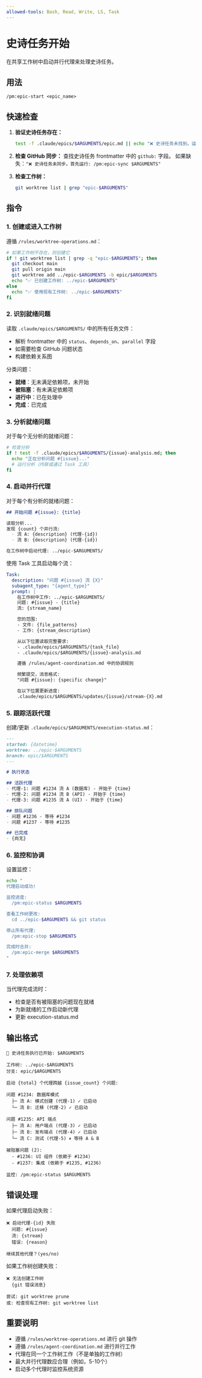 ```yaml
---
allowed-tools: Bash, Read, Write, LS, Task
---
```


# 史诗任务开始

在共享工作树中启动并行代理来处理史诗任务。

## 用法
```
/pm:epic-start <epic_name>
```

## 快速检查

1. **验证史诗任务存在：**
   ```bash
   test -f .claude/epics/$ARGUMENTS/epic.md || echo "❌ 史诗任务未找到。运行: /pm:prd-parse $ARGUMENTS"
   ```

2. **检查 GitHub 同步：**
   查找史诗任务 frontmatter 中的 `github:` 字段。
   如果缺失：`"❌ 史诗任务未同步。首先运行: /pm:epic-sync $ARGUMENTS"`

3. **检查工作树：**
   ```bash
   git worktree list | grep "epic-$ARGUMENTS"
   ```

## 指令

### 1. 创建或进入工作树

遵循 `/rules/worktree-operations.md`：

```bash
# 如果工作树不存在，则创建它
if ! git worktree list | grep -q "epic-$ARGUMENTS"; then
  git checkout main
  git pull origin main
  git worktree add ../epic-$ARGUMENTS -b epic/$ARGUMENTS
  echo "✅ 已创建工作树: ../epic-$ARGUMENTS"
else
  echo "✅ 使用现有工作树: ../epic-$ARGUMENTS"
fi
```

### 2. 识别就绪问题

读取 `.claude/epics/$ARGUMENTS/` 中的所有任务文件：
- 解析 frontmatter 中的 `status`、`depends_on`、`parallel` 字段
- 如需要检查 GitHub 问题状态
- 构建依赖关系图

分类问题：
- **就绪**：无未满足依赖项，未开始
- **被阻塞**：有未满足依赖项
- **进行中**：已在处理中
- **完成**：已完成

### 3. 分析就绪问题

对于每个无分析的就绪问题：
```bash
# 检查分析
if ! test -f .claude/epics/$ARGUMENTS/{issue}-analysis.md; then
  echo "正在分析问题 #{issue}..."
  # 运行分析（内联或通过 Task 工具）
fi
```

### 4. 启动并行代理

对于每个有分析的就绪问题：

```markdown
## 开始问题 #{issue}: {title}

读取分析...
发现 {count} 个并行流:
  - 流 A: {description} (代理-{id})
  - 流 B: {description} (代理-{id})

在工作树中启动代理: ../epic-$ARGUMENTS/
```

使用 Task 工具启动每个流：
```yaml
Task:
  description: "问题 #{issue} 流 {X}"
  subagent_type: "{agent_type}"
  prompt: |
    在工作树中工作: ../epic-$ARGUMENTS/
    问题: #{issue} - {title}
    流: {stream_name}

    您的范围:
    - 文件: {file_patterns}
    - 工作: {stream_description}

    从以下位置读取完整要求:
    - .claude/epics/$ARGUMENTS/{task_file}
    - .claude/epics/$ARGUMENTS/{issue}-analysis.md

    遵循 /rules/agent-coordination.md 中的协调规则

    频繁提交，消息格式:
    "问题 #{issue}: {specific change}"

    在以下位置更新进度:
    .claude/epics/$ARGUMENTS/updates/{issue}/stream-{X}.md
```

### 5. 跟踪活跃代理

创建/更新 `.claude/epics/$ARGUMENTS/execution-status.md`：

```markdown
---
started: {datetime}
worktree: ../epic-$ARGUMENTS
branch: epic/$ARGUMENTS
---

# 执行状态

## 活跃代理
- 代理-1: 问题 #1234 流 A (数据库) - 开始于 {time}
- 代理-2: 问题 #1234 流 B (API) - 开始于 {time}
- 代理-3: 问题 #1235 流 A (UI) - 开始于 {time}

## 排队问题
- 问题 #1236 - 等待 #1234
- 问题 #1237 - 等待 #1235

## 已完成
- {尚无}
```

### 6. 监控和协调

设置监控：
```bash
echo "
代理启动成功!

监控进度:
  /pm:epic-status $ARGUMENTS

查看工作树更改:
  cd ../epic-$ARGUMENTS && git status

停止所有代理:
  /pm:epic-stop $ARGUMENTS

完成时合并:
  /pm:epic-merge $ARGUMENTS
"
```

### 7. 处理依赖项

当代理完成流时：
- 检查是否有被阻塞的问题现在就绪
- 为新就绪的工作启动新代理
- 更新 execution-status.md

## 输出格式

```
🚀 史诗任务执行已开始: $ARGUMENTS

工作树: ../epic-$ARGUMENTS
分支: epic/$ARGUMENTS

启动 {total} 个代理跨越 {issue_count} 个问题:

问题 #1234: 数据库模式
  ├─ 流 A: 模式创建 (代理-1) ✓ 已启动
  └─ 流 B: 迁移 (代理-2) ✓ 已启动

问题 #1235: API 端点
  ├─ 流 A: 用户端点 (代理-3) ✓ 已启动
  ├─ 流 B: 发布端点 (代理-4) ✓ 已启动
  └─ 流 C: 测试 (代理-5) ⏸ 等待 A & B

被阻塞问题 (2):
  - #1236: UI 组件 (依赖于 #1234)
  - #1237: 集成 (依赖于 #1235, #1236)

监控: /pm:epic-status $ARGUMENTS
```

## 错误处理

如果代理启动失败：
```
❌ 启动代理-{id} 失败
  问题: #{issue}
  流: {stream}
  错误: {reason}

继续其他代理？(yes/no)
```

如果工作树创建失败：
```
❌ 无法创建工作树
  {git 错误消息}

尝试: git worktree prune
或: 检查现有工作树: git worktree list
```

## 重要说明

- 遵循 `/rules/worktree-operations.md` 进行 git 操作
- 遵循 `/rules/agent-coordination.md` 进行并行工作
- 代理在同一个工作树工作（不是单独的工作树）
- 最大并行代理数应合理（例如，5-10个）
- 启动多个代理时监控系统资源